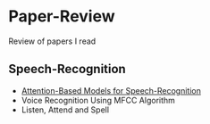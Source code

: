 # Paper-Review
Review of papers I read
## Speech-Recognition  
* [Attention-Based Models for Speech-Recognition](https://github.com/sh951011/Paper-Review/blob/master/Attention-Based%20Models%20for%20Speech%20Recognition.md)
* Voice Recognition Using MFCC Algorithm  
* Listen, Attend and Spell  

